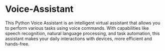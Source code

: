 # Voice-Assistant
This Python Voice Assistant is an intelligent virtual assistant that allows you to perform various tasks using voice commands. With capabilities like speech recognition, natural language processing, and task automation, this assistant makes your daily interactions with devices, more efficient and hands-free.
